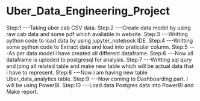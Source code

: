# Uber_Data_Engineering_Project

Step:1 ---Taking uber cab CSV data.
Step:2 ---Create data model by using raw cab data and some pdf which avaliable in website.
Step:3 ---Writting python code to load data by using jupyter_notebook IDE.
Step:4 ---Writting some python code to Extract data and load into praticular column.
Step:5 ---As per data model i have created all different dataframe.
Step:6 ---Now all dataframe is uploded to postgresql for analysis.
Step:7 ---Writting sql qury and joing all related table and make new table which will be actual data that i have to represent.
Step:8 ---Now i am having new table Uber_data_analytics table.
Step:9 ---Now coming to Dashboarding part. I will be using PowerBI.
Step:10 ---Load data Postgres data into PowerBI and Make report.
